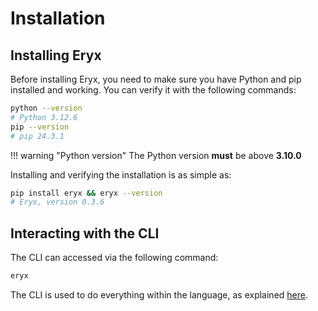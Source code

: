 # Installation

## Installing Eryx

Before installing Eryx, you need to make sure you have Python and pip installed and working. You can verify it with the following commands:

```sh
python --version
# Python 3.12.6
pip --version
# pip 24.3.1
```

!!! warning "Python version"
The Python version **must** be above **3.10.0**

Installing and verifying the installation is as simple as:

```sh
pip install eryx && eryx --version
# Eryx, version 0.3.6
```

## Interacting with the CLI

The CLI can accessed via the following command:

```sh
eryx
```

The CLI is used to do everything within the language, as explained [here](cli.md).
